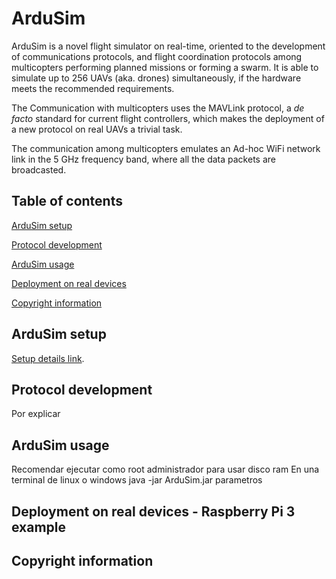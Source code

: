 # ArduSim

ArduSim is a novel flight simulator on real-time, oriented to the development of communications protocols, and flight coordination protocols among multicopters performing planned missions or forming a swarm. It is able to simulate up to 256 UAVs (aka. drones) simultaneously, if the hardware meets the recommended requirements.

The Communication with multicopters uses the MAVLink protocol, a *de facto* standard for current flight controllers, which makes the deployment of a new protocol on real UAVs a trivial task.

The communication among multicopters emulates an Ad-hoc WiFi network link in the 5 GHz frequency band, where all the data packets are broadcasted.


## Table of contents

[ArduSim setup](#markdown-header-ardusim-setup)

[Protocol development](#markdown-header-protocol-development)

[ArduSim usage](#markdown-header-ardusim-usage)

[Deployment on real devices](#markdown-header-deployment-on-real-devices---raspberry-pi-3-example)

[Copyright information](#markdown-header-copyright-information)

## ArduSim setup

[Setup details link](help/setup.md).

## Protocol development

Por explicar



## ArduSim usage



Recomendar ejecutar como root administrador para usar disco ram
En una terminal de linux o windows
java -jar ArduSim.jar parametros



## Deployment on real devices - Raspberry Pi 3 example






## Copyright information
